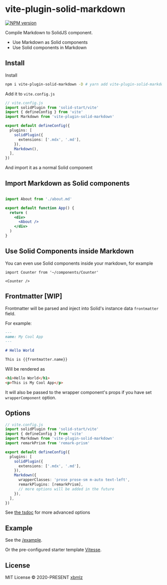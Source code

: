 # vite-plugin-solid-markdown

[![NPM version](https://img.shields.io/npm/v/vite-plugin-solid-markdown?color=a1b858)](https://www.npmjs.com/package/vite-plugin-solid-markdown)

Compile Markdown to SolidJS component.

- Use Markdown as Solid components
- Use Solid components in Markdown

## Install

Install

```bash
npm i vite-plugin-solid-markdown -D # yarn add vite-plugin-solid-markdown -D
```

Add it to `vite.config.js`

```ts
// vite.config.js
import solidPlugin from 'solid-start/vite'
import { defineConfig } from 'vite'
import Markdown from 'vite-plugin-solid-markdown'

export default defineConfig({
  plugins: [
    solidPlugin({
      extensions: ['.mdx', '.md'],
    }),
    Markdown(),
  ],
})
```

And import it as a normal Solid component

## Import Markdown as Solid components

```jsx

import About from './about.md'

export default function App() {
  return (
    <div>
      <About />
    </div>
  )
}
```

## Use Solid Components inside Markdown

You can even use Solid components inside your markdown, for example

```mdx
import Counter from '~/components/Counter'

<Counter />
```

## Frontmatter [WIP]

Frontmatter will be parsed and inject into Solid's instance data `frontmatter` field.

For example:

```md
---
name: My Cool App
---

# Hello World

This is {{frontmatter.name}}
```

Will be rendered as

```html
<h1>Hello World</h1>
<p>This is My Cool App</p>
```

It will also be passed to the wrapper component's props if you have set `wrapperComponent` option.

## Options

```ts
// vite.config.js
import solidPlugin from 'solid-start/vite'
import { defineConfig } from 'vite'
import Markdown from 'vite-plugin-solid-markdown'
import remarkPrism from 'remark-prism'

export default defineConfig({
  plugins: [
    solidPlugin({
      extensions: ['.mdx', '.md'],
    }),
    Markdown({
      wrapperClasses: 'prose prose-sm m-auto text-left',
      remarkPlugins: [remarkPrism],
      // more options will be added in the future
    }),
  ],
})
```

See [the tsdoc](./src/types.ts) for more advanced options

## Example

See the [/example](./example).

Or the pre-configured starter template [Vitesse](https://github.com/xbmlz/vitesse-solid).


## License

MIT License © 2020-PRESENT [xbmlz](https://github.com/xbmlz)
